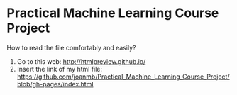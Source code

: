# Practical Machine Learning Course Project

How to read the file comfortably and easily?

1. Go to this web: http://htmlpreview.github.io/
2. Insert the link of my html file: https://github.com/joanmb/Practical_Machine_Learning_Course_Project/blob/gh-pages/index.html
